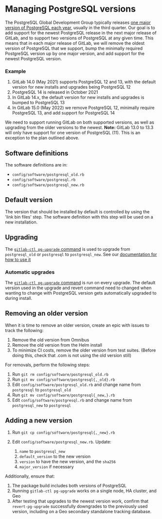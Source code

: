 # Managing PostgreSQL versions

The PostgreSQL Global Development Group typically releases [one major version of PostgreSQL each year](https://www.postgresql.org/support/versioning/), usually in the third quarter. Our goal is to add support for the newest PostgreSQL release in the next major release of GitLab, and to support two versions of PostgreSQL at any given time. This means that in each major release of GitLab, we will remove the oldest version of PostgreSQL that we support, bump the minimally required PostgreSQL version up by one major version, and add support for the newest PostgreSQL version. 

### Example

1.  GitLab 14.0 (May 2021) supports PostgreSQL 12 and 13, with the default version for new installs and upgrades being PostgreSQL 12
2.  PostgreSQL 14 is released in October 2021
3.  In GitLab 14.x, the default version for new installs and upgrades is bumped to PostgreSQL 13
3.  In GitLab 15.0 (May 2022) we remove PostgreSQL 12, minimally require PostgreSQL 13, and add support for PostgreSQL 14

We need to support running GitLab on both supported versions, as well as upgrading from the older versions to the newest.
**Note:** GitLab 13.0 to 13.3 will only have support for one version of PostgreSQL (11). This is an exception to the plan outlined above. 

## Software definitions

The software definitions are in:

- `config/software/postgresql_old.rb`
- `config/software/postgresql.rb`
- `config/software/postgresql_new.rb`

## Default version

The version that should be installed by default is controlled by using the 'link bin files' step. The software definition with this step will be used on a new installation.

## Upgrading

The [`gitlab-ctl pg-upgrade` command](https://gitlab.com/gitlab-org/omnibus-gitlab/blob/master/files/gitlab-ctl-commands/pg-upgrade.rb) is used to upgrade from `postgresql_old` or `postgresql` to `postgresql_new`. See our [documentation for how to use it](../settings/database.md#upgrade-packaged-postgresql-server)

### Automatic upgrades

The [`gitlab-ctl pg-upgrade` command](https://gitlab.com/gitlab-org/omnibus-gitlab/blob/master/files/gitlab-ctl-commands/pg-upgrade.rb) is run on every upgrade. The default version used in the upgrade and revert command need to changed when wanting to change with PostgreSQL version gets automatically upgraded to during install.

## Removing an older version

When it is time to remove an older version, create an epic with issues to track the following:
1.  Remove the old version from Omnibus
2.  Remove the old version from the Helm install
3.  To minimize CI costs, remove the older version from test suites. (Before doing this, check that .com is not using the old version still)

For removals, perform the following steps:

1. Run `git rm config/software/postgresql_old.rb`
1. Run `git mv config/software/postgresql{,_old}.rb`
1. Edit `config/software/postgresql_old.rb` and change name from `postgresql` to `postgresql_old`
1. Run `git mv config/software/postgresql{_new,}.rb`
1. Edit `config/software/postgresql.rb` and change name from `postgresql_new` to `postgresql`

## Adding a new version

1. Run `git cp config/software/postgresql{,_new}.rb`
1. Edit `config/software/postgresql_new.rb`. Update:

   1. `name` to `postgresql_new`
   1. `default_version` to the new version
   1. `version` to have the new version, and the `sha256`
   1. `major_version` if necessary

Additionally, ensure that:

1. The package build includes both versions of PostgreSQL
1. Running `gitlab-ctl pg-upgrade` works on a single node, HA cluster, and Geo
2. After testing that upgrades to the newest version work, confirm that `revert-pg-upgrade` successfully downgrades to the previously used version, including on a Geo secondary standalone tracking database. 
